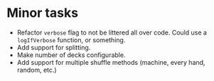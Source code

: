 # Minor tasks

* Refactor `verbose` flag to not be littered all over code. Could use a
  `logIfVerbose` function, or something.
* Add support for splitting.
* Make number of decks configurable.
* Add support for multiple shuffle methods (machine, every hand, random, etc.)
